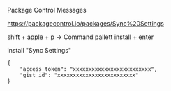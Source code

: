 Package Control Messages

https://packagecontrol.io/packages/Sync%20Settings

shift + apple + p -> Command pallett
install + enter

install "Sync Settings"

```
{
    "access_token": "xxxxxxxxxxxxxxxxxxxxxxxxx",
    "gist_id": "xxxxxxxxxxxxxxxxxxxxxxxxx"
}
```
